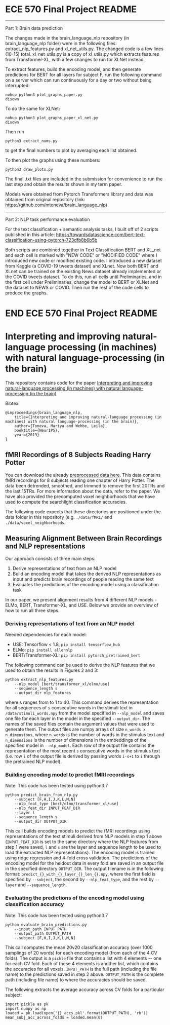 # ECE 570 Final Project README
--------------------------------------------------------------------------------------------------------------------------------------------
Part 1: Brain data prediction

The changes made in the brain_language_nlp repository (in brain_language_nlp folder) were in the following files: extract_nlp_features.py and xl_net_utils.py. The changed code is a few lines (10-15) total. xl_net_utils.py is a copy of xl_utils.py which extracts features from Transformer-XL, with a few changes to run for XLNet instead.

To extract features, build the encoding model, and then generate predictions for BERT for all layers for subject F, run the following command on a server which can run continuously for a day or two without being interrupted:
```
nohup python3 plot_graphs_paper.py
disown
```

To do the same for XLNet:
```
nohup python3 plot_graphs_paper_xl_net.py
disown
```

Then run 

```
python3 extract_nums.py
```

to get the final numbers to plot by averaging each list obtained.

To then plot the graphs using these numbers:


```
python3 draw_plots.py
```

The final .txt files are included in the submission for convenience to run the last step and obtain the results shown in my term paper.

Models were obtained from Pytorch Transformers library and data was obtained from original repository (link: https://github.com/mtoneva/brain_language_nlp)

--------------------------------------------------------------------------------------------------------------------------------------------
Part 2: NLP task performance evaluation

For the text classification + semantic analysis tasks, I built off of 2 scripts published in this article: https://towardsdatascience.com/bert-text-classification-using-pytorch-723dfb8b6b5b


Both scripts are combined together in Text Classification BERT and XL_net and each cell is marked with "NEW CODE" or "MODIFIED CODE" where I introduced new code or modified existing code. I introduced a new dataset from Kaggle (a COVID-19 tweets dataset) and XLnet. Now both BERT and XLnet can be trained on the existing News dataset already implemented or the COVID tweets dataset. To do this, run all cells until Preliminaries, and in the first cell under Preliminaries, change the model to BERT or XLNet and the dataset to NEWS or COVID. Then run the rest of the code cells to produce the graphs.


# END ECE 570 Final Project README



# Interpreting and improving natural-language processing (in machines) with natural language-processing (in the brain)

This repository contains code for the paper [Interpreting and improving natural-language processing (in machines) with natural language-processing (in the brain)](https://arxiv.org/pdf/1905.11833.pdf)

Bibtex: 
```
@inproceedings{brain_language_nlp,
    title={Interpreting and improving natural-language processing (in machines) with natural language-processing (in the brain)},
    author={Toneva, Mariya and Wehbe, Leila},
    booktitle={NeurIPS},
    year={2019}
}
```
## fMRI Recordings of 8 Subjects Reading Harry Potter
You can download the already [preprocessed data here](https://drive.google.com/drive/folders/1Q6zVCAJtKuLOh-zWpkS3lH8LBvHcEOE8?usp=sharing). This data contains fMRI recordings for 8 subjects reading one chapter of Harry Potter. The data been detrended, smoothed, and trimmed to remove the first 20TRs and the last 15TRs. For more information about the data, refer to the paper. We have also provided the precomputed voxel neighborhoods that we have used to compute the searchlight classification accuracies. 

The following code expects that these directories are positioned under the data folder in this repository (e.g. `./data/fMRI/` and `./data/voxel_neighborhoods`.


## Measuring Alignment Between Brain Recordings and NLP representations

Our approach consists of three main steps:
1. Derive representations of text from an NLP model
2. Build an encoding model that takes the derived NLP representations as input and predicts brain recordings of people reading the same text
3. Evaluates the predictions of the encoding model using a classification task

In our paper, we present alignment results from 4 different NLP models - ELMo, BERT, Transformer-XL, and USE. Below we provide an overview of how to run all three steps.


### Deriving representations of text from an NLP model

Needed dependencies for each model:
- USE: Tensorflow < 1.8,  `pip install tensorflow_hub`
- ELMo: `pip install allennlp`
- BERT/Transformer-XL: `pip install pytorch_pretrained_bert`


The following command can be used to derive the NLP features that we used to obtain the results in Figures 2 and 3:
```
python extract_nlp_features.py
    --nlp_model [bert/transformer_xl/elmo/use]   
    --sequence_length s
    --output_dir nlp_features
```
where s ranges from to 1 to 40. This command derives the representation for all sequences of `s` consecutive words in the stimuli text in `/data/stimuli_words.npy` from the model specified in `--nlp_model` and saves one file for each layer in the model in the specified `--output_dir`. The names of the saved files contain the argument values that were used to generate them. The output files are numpy arrays of size `n_words x n_dimensions`, where `n_words` is the number of words in the stimulus text and `n_dimensions` is the number of dimensions in the embeddings of the specified model in `--nlp_model`. Each row of the output file contains the representation of the most recent `s` consecutive words in the stimulus text (i.e. row `i` of the output file is derived by passing words `i-s+1` to `i` through the pretrained NLP model).


### Building encoding model to predict fMRI recordings

Note: This code has been tested using python3.7

```
python predict_brain_from_nlp.py
    --subject [F,H,I,J,K,L,M,N]
    --nlp_feat_type [bert/elmo/transformer_xl/use]   
    --nlp_feat_dir INPUT_FEAT_DIR
    --layer l
    --sequence_length s
    --output_dir OUTPUT_DIR
```

This call builds encoding models to predict the fMRI recordings using representations of the text stimuli derived from NLP models in step 1 above (`INPUT_FEAT_DIR` is set to the same directory where the NLP features from step 1 were saved, `l` and `s` are the layer and sequence length to be used to load the extracted NLP representations). The encoding model is trained using ridge regression and 4-fold cross validation. The predictions of the encoding model for the heldout data in every fold are saved in an output file in the specified directory `OUTPUT_DIR`. The output filename is in the following format: `predict_{}_with_{}_layer_{}_len_{}.npy`, where the first field is specified by `--subject`, the second by `--nlp_feat_type`, and the rest by `--layer` and `--sequence_length`.

### Evaluating the predictions of the encoding model using classification accuracy

Note: This code has been tested using python3.7

```
python evaluate_brain_predictions.py
    --input_path INPUT_PATH
    --output_path OUTPUT_PATH
    --subject [F,H,I,J,K,L,M,N]
```

This call computes the mean 20v20 classification accuracy (over 1000 samplings of 20 words) for each encoding model (from each of the 4 CV folds). The output is a `pickle` file that contains a list with 4 elements -- one for each CV fold. Each of these 4 elements is another list, which contains the accuracies for all voxels. `INPUT_PATH` is the full path (including the file name) to the predictions saved in step 2 above. `OUTPUT_PATH` is the complete path (including file name) to where the accuracies should be saved. 

The following extracts the average accuracy across CV folds for a particular subject:
```
import pickle as pk
import numpy as np
loaded = pk.load(open('{}_accs.pkl'.format(OUTPUT_PATH), 'rb'))
mean_subj_acc_across_folds = loaded.mean(0)
```

